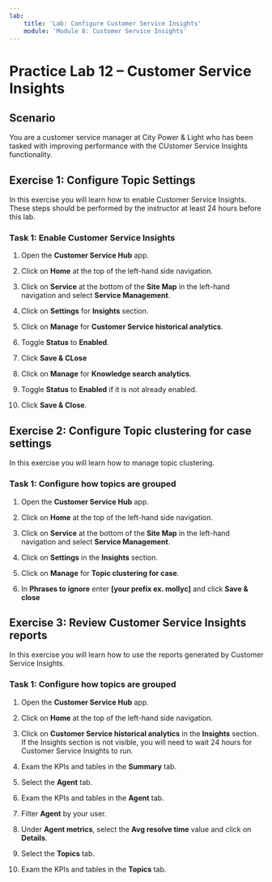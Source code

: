 ```yaml
---
lab:
    title: 'Lab: Configure Customer Service Insights'
    module: 'Module 8: Customer Service Insights'
---
```


# Practice Lab 12 – Customer Service Insights

## Scenario

You are a customer service manager at City Power & Light who has been tasked with improving performance with the CUstomer Service Insights functionality.

## Exercise 1: Configure Topic Settings

In this exercise you will learn how to enable Customer Service Insights. These steps should be performed by the instructor at least 24 hours before this lab.

### Task 1: Enable Customer Service Insights

1.  Open the **Customer Service Hub** app.

2.  Click on **Home** at the top of the left-hand side navigation.

3.  Click on **Service** at the bottom of the **Site Map** in the left-hand navigation and select **Service Management**.

4.  Click on **Settings** for **Insights** section.

5.  Click on **Manage** for **Customer Service historical analytics**.

6.  Toggle **Status** to **Enabled**.

7.  Click **Save & CLose**

8.  Click on **Manage** for **Knowledge search analytics**.

9.  Toggle **Status** to **Enabled** if it is not already enabled.

10. Click **Save & Close**.

## Exercise 2: Configure Topic clustering for case settings

In this exercise you will learn how to manage topic clustering.

### Task 1: Configure how topics are grouped

1.  Open the **Customer Service Hub** app.

2.  Click on **Home** at the top of the left-hand side navigation.

3.  Click on **Service** at the bottom of the **Site Map** in the left-hand navigation and select **Service Management**.

4.  Click on **Settings** in the **Insights** section.

5.  Click on **Manage** for **Topic clustering for case**.

6.  In **Phrases to ignore** enter **[your prefix ex. mollyc]** and click **Save & close**

## Exercise 3: Review Customer Service Insights reports

In this exercise you will learn how to use the reports generated by Customer Service Insights.

### Task 1: Configure how topics are grouped

1.  Open the **Customer Service Hub** app.

2.  Click on **Home** at the top of the left-hand side navigation.

3.  Click on **Customer Service historical analytics** in the **Insights** section. If the Insights section is not visible, you will need to wait 24 hours for Customer Service Insights to run.

4.  Exam the KPIs and tables in the **Summary** tab.

5.  Select the **Agent** tab.

6.  Exam the KPIs and tables in the **Agent** tab.

7.  Filter **Agent** by your user.

8.  Under **Agent metrics**, select the **Avg resolve time** value and click on **Details**.

9.  Select the **Topics** tab.

10.  Exam the KPIs and tables in the **Topics** tab.
